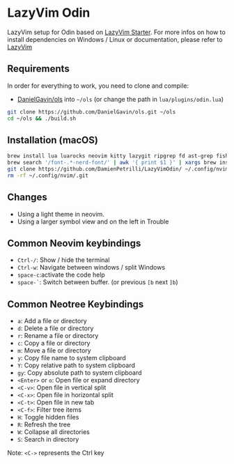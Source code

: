 # LazyVim Odin
LazyVim setup for Odin based on [LazyVim Starter](https://github.com/LazyVim/starter). For more infos on how to install dependencies on Windows / Linux or documentation, please refer to [LazyVim](http://www.lazyvim.org)

## Requirements
In order for everything to work, you need to clone and compile:
- [DanielGavin/ols](https://github.com/DanielGavin/ols) into `~/ols` (or change the path in `lua/plugins/odin.lua`)
```bash
git clone https://github.com/DanielGavin/ols.git ~/ols
cd ~/ols && ./build.sh
```

## Installation (macOS)
```bash
brew install lua luarocks neovim kitty lazygit ripgrep fd ast-grep fish
brew search '/font-.*-nerd-font/' | awk '{ print $1 }' | xargs brew install --cask
git clone https://github.com/DamienPetrilli/LazyVimOdin/ ~/.config/nvim
rm -rf ~/.config/nvim/.git
```
## Changes
- Using a light theme in neovim.
- Using a larger symbol view and on the left in Trouble

## Common Neovim keybindings
- `Ctrl-/`: Show / hide the terminal
- `Ctrl-w`: Navigate between windows / split Windows
- `space-c`:activate the code help
- `` space-` ``: Switch between buffer. (or previous `[b` next `]b`)

## Common Neotree Keybindings
- `a`: Add a file or directory
- `d`: Delete a file or directory
- `r`: Rename a file or directory
- `c`: Copy a file or directory
- `m`: Move a file or directory
- `y`: Copy file name to system clipboard
- `Y`: Copy relative path to system clipboard
- `gy`: Copy absolute path to system clipboard
- `<Enter>` or `o`: Open file or expand directory
- `<C-v>`: Open file in vertical split
- `<C-x>`: Open file in horizontal split
- `<C-t>`: Open file in new tab
- `<C-f>`: Filter tree items
- `H`: Toggle hidden files
- `R`: Refresh the tree
- `W`: Collapse all directories
- `S`: Search in directory

Note: `<C->` represents the Ctrl key
